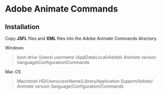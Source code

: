 # Adobe Animate Commands

## Installation
Copy **JSFL** files and **XML** files into the Adobe Animate Commands directory.

Windows
> *boot drive* \Users\ *username* \AppData\Local\Adobe\ *Animate version* \language\Configuration\Commands

Mac OS
>Macintosh HD/Users/userName/Library/Application Support/Adobe/ *Animate version* /language/Configuration/Commands

